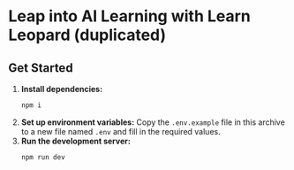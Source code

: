# Leap into AI Learning with Learn Leopard (duplicated)

## Get Started

1.  **Install dependencies:**
    ```bash
    npm i
    ```
2.  **Set up environment variables:**
    Copy the `.env.example` file in this archive to a new file named `.env` and fill in the required values.
3.  **Run the development server:**
    ```bash
    npm run dev
    ```
